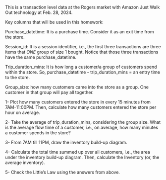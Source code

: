 This is a transaction level data at the Rogers market with Amazon Just Walk Out technology at Feb. 28, 2024. 

Key columns that will be used in this homework:

Purchase_datetime: It is a purchase time. Consider it as an exit time from the store.

Session_id: It is a session identifier, i.e., the first three transactions are three items that *ONE* group of size 1 bought. Notice that those three transactions have the same purchase_datetime.

Trip_duration_mins: It is how long a customer/a group of customers spend within the store. So, purchase_datetime - trip_duration_mins = an entry time to the store.

Group_size: how many customers came into the store as a group. One customer in that group will pay all together.

1- Plot how many customers entered the store in every 15 minutes from 7AM-11:00PM. Then, calculate how many customers entered the store per hour on average.

2- Take the average of trip_duration_mins, considering the group size. What is the average flow time of a customer, i.e., on average, how many minutes a customer spends in the store?

3- From 7AM till 11PM, draw the inventory build-up diagram. 

4- Calculate the total time summed up over all customers, i.e., the area under the inventory build-up diagram. Then, calculate the Inventory (or, the average inventory).

5- Check the Little’s Law using the answers from above.
